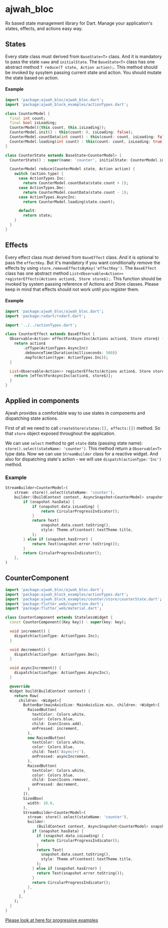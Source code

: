 # ajwah_bloc
Rx based state management library for Dart. Manage your application's states, effects, and actions easy way.

## States
Every state class must derived from `BaseState<T>` class. And it is mandatory to pass the
state `name` and `initialState`. The `BaseState<T>` class has one abstract method `T reduce(T state, Action action);`. This method should be invoked by sysytem passing current state and action. You should mutate the state based on action.

#### Example
```dart
import 'package:ajwah_bloc/ajwah_bloc.dart';
import 'package:ajwah_block_examples/actionTypes.dart';

class CounterModel {
  final int count;
  final bool isLoading;
  CounterModel({this.count, this.isLoading});
  CounterModel.init() : this(count: 0, isLoading: false);
  CounterModel.countData(int count) : this(count: count, isLoading: false);
  CounterModel.loading(int count) : this(count: count, isLoading: true);
}

class CounterState extends BaseState<CounterModel> {
  CounterState() : super(name: 'counter', initialState: CounterModel.init());

  CounterModel reduce(CounterModel state, Action action) {
    switch (action.type) {
      case ActionTypes.Inc:
        return CounterModel.countData(state.count + 1);
      case ActionTypes.Dec:
        return CounterModel.countData(state.count - 1);
      case ActionTypes.AsyncInc:
        return CounterModel.loading(state.count);

      default:
        return state;
    }
  }
}

```


## Effects
Every effect class must derived from `BaseEffect` class. And it is optional to pass the
`effectKey`. But it's mandatory if you want conditionally remove the effects by using
`store.removeEffectsByKey('effectKey')`. The `BaseEffect` class has one abstract method `List<Observable<Action>> registerEffects(Actions action$, Store store$);`. This function should be invoked by system passing reference of Actions and Store classes. Please keep in mind that effects should not work until you register them.

#### Example
```dart
import 'package:ajwah_bloc/ajwah_bloc.dart';
import 'package:rxdart/rxdart.dart';

import '../../actionTypes.dart';

class CounterEffect extends BaseEffect {
  Observable<Action> effectForAsyncInc(Actions action$, Store store$) {
    return action$
        .ofType(ActionTypes.AsyncInc)
        .debounceTime(Duration(milliseconds: 500))
        .mapTo(Action(type: ActionTypes.Inc));
  }

  List<Observable<Action>> registerEffects(Actions action$, Store store$) {
    return [effectForAsyncInc(action$, store$)];
  }
}

```


## Applied in components
Ajwah provides a comfortable way to use states in components and dispatching state actions.

First of all we need to call `createStore(states:[], effects:[])` method. So that `store` object exposed throughout the application.

We can use `select` method to get `state` data (passing state name): `store().select(stateName: 'counter')`.
This method return a `Observable<T>` type data. Now we can use `StreamBuilder` class for a reactive widget.
And also for dispatching state's action - we will use `dispatch(actionType:'Inc')` method.

### Example

```dart
StreamBuilder<CounterModel>(
    stream: store().select(stateName: 'counter'),
    builder:(BuildContext context, AsyncSnapshot<CounterModel> snapshot) {
        if (snapshot.hasData) {
            if (snapshot.data.isLoading) {
                return CircularProgressIndicator();
            }
            return Text(
                snapshot.data.count.toString(),
                style: Theme.of(context).textTheme.title,
            );
        } else if (snapshot.hasError) {
            return Text(snapshot.error.toString());
        }
        return CircularProgressIndicator();
    },
)            
```
## CounterComponent
```dart
import 'package:ajwah_bloc/ajwah_bloc.dart';
import 'package:ajwah_block_examples/actionTypes.dart';
import 'package:ajwah_block_examples/counter/store/counterState.dart';
import 'package:flutter_web/cupertino.dart';
import 'package:flutter_web/material.dart';

class CounterComponent extends StatelessWidget {
  const CounterComponent({Key key}) : super(key: key);

  void increment() {
    dispatch(actionType: ActionTypes.Inc);
  }

  void decrement() {
    dispatch(actionType: ActionTypes.Dec);
  }

  void asyncIncrement() {
    dispatch(actionType: ActionTypes.AsyncInc);
  }

  @override
  Widget build(BuildContext context) {
    return Row(
      children: <Widget>[
        ButtonBar(mainAxisSize: MainAxisSize.min, children: <Widget>[
          RaisedButton(
            textColor: Colors.white,
            color: Colors.blue,
            child: Icon(Icons.add),
            onPressed: increment,
          ),
          new RaisedButton(
            textColor: Colors.white,
            color: Colors.blue,
            child: Text('Async(+)'),
            onPressed: asyncIncrement,
          ),
          RaisedButton(
            textColor: Colors.white,
            color: Colors.blue,
            child: Icon(Icons.remove),
            onPressed: decrement,
          )
        ]),
        SizedBox(
          width: 10.0,
        ),
        StreamBuilder<CounterModel>(
          stream: store().select(stateName: 'counter'),
          builder:
              (BuildContext context, AsyncSnapshot<CounterModel> snapshot) {
            if (snapshot.hasData) {
              if (snapshot.data.isLoading) {
                return CircularProgressIndicator();
              }
              return Text(
                snapshot.data.count.toString(),
                style: Theme.of(context).textTheme.title,
              );
            } else if (snapshot.hasError) {
              return Text(snapshot.error.toString());
            }
            return CircularProgressIndicator();
          },
        )
      ],
    );
  }
}

```
[Please look at here for progressive examples](https://github.com/JUkhan/ajwah_bloc_dart/tree/master/ajwah_block_examples)
